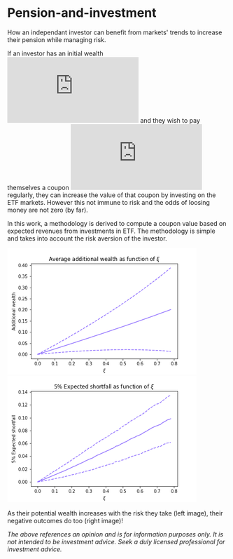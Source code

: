 # Pension-and-investment
How an independant investor can benefit from markets' trends to increase their pension while managing risk.

If an investor has an initial wealth 
![equation](https://latex.codecogs.com/gif.latex?%5Cmathcal%7BW%7D_0)
and they wish to pay themselves a coupon 
![equation](https://latex.codecogs.com/gif.latex?c)
regularly, they can increase the value of that coupon by investing on the ETF markets. However this not immune to risk and the odds of loosing money are not zero (by far).

In this work, a methodology is derived to compute a coupon value based on expected revenues from investments in ETF. The methodology is simple and takes into account the risk aversion of the investor.

![alt text](https://github.com/Gilt0/Pension-and-investment/blob/master/note/png/additional_wealth__non_fixed_W0%3D1_r%3D0.005_m%3D0.02592451988463669_sigma%3D0.06164058158266796_K%3D24_S%3D100000.png)
![alt text](https://github.com/Gilt0/Pension-and-investment/blob/master/note/png/expected_shortfall__non_fixed_W0%3D1_r%3D0.005_m%3D0.02592451988463669_sigma%3D0.06164058158266796_K%3D24_S%3D100000.png)

As their potential wealth increases with the risk they take (left image), their negative outcomes do too (right image)!

_The above references an opinion and is for information purposes only. It is not intended to be investment advice. Seek a duly licensed professional for investment advice._
